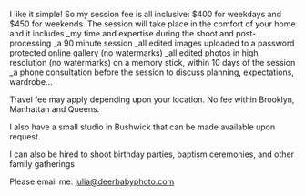 I like it simple! So my session fee is all inclusive:  $400 for weekdays
and $450 for weekends.
The session will take place in the comfort of your home and it includes
 _my time and expertise during the shoot and post-processing
_a 90 minute session
_all edited images uploaded to a password protected online gallery (no
watermarks)
_all edited photos in high resolution (no watermarks) on a memory stick,
within 10 days of the session
_a phone consultation before the session to discuss planning,
expectations, wardrobe...
 
Travel fee may apply depending upon your location.
No fee within Brooklyn, Manhattan and Queens.

 
I also have a small studio in Bushwick that can be made available upon
request. 

I can also be hired to shoot birthday parties, baptism ceremonies, and
other family gatherings

 
Please email me: julia@deerbabyphoto.com
